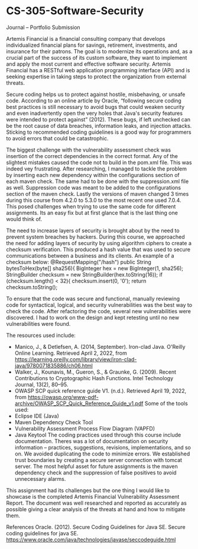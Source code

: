 # CS-305-Software-Security

Journal – Portfolio Submission

Artemis Financial is a financial consulting company that develops individualized financial plans for savings, retirement, investments, and insurance for their patrons. The goal is to modernize its operations and, as a crucial part of the success of its custom software, they want to implement and apply the most current and effective software security. Artemis Financial has a RESTful web application programming interface (API) and is seeking expertise in taking steps to protect the organization from external threats. 

Secure coding helps us to protect against hostile, misbehaving, or unsafe code. According to an online article by Oracle, “following secure coding best practices is still necessary to avoid bugs that could weaken security and even inadvertently open the very holes that Java's security features were intended to protect against” (2012). These bugs, if left unchecked can be the root cause of data breaches, information leaks, and injection attacks. Sticking to recommended coding guidelines is a good way for programmers to avoid errors that could be catastrophic.

The biggest challenge with the vulnerability assessment check was insertion of the correct dependencies in the correct format. Any of the slightest mistakes caused the code not to build in the pom.xml file. This was indeed vey frustrating. After researching, I managed to tackle the problem by inserting each new dependency within the configurations section of each maven check. The same had to be done with the suppression.xml file as well. Suppression code was meant to be added to the configurations section of the maven check. Lastly the versions of maven changed 3 times during this course from 4.2.0 to 5.3.0 to the most recent one used 7.0.4. This posed challenges when trying to use the same code for different assignments. Its an easy fix but at first glance that is the last thing one would think of.

The need to increase layers of security is brought about by the need to prevent system breaches by hackers. During this course, we approached the need for adding layers of security by using algorithm ciphers to create a checksum verification. This produced a hash value that was used to secure communications between a business and its clients. An example of a checksum below: 
	  @RequestMapping("/hash")
   public String bytesToHex(byte[] sha256){
           BigInteger hex = new BigInteger(1, sha256);
           StringBuilder checksum = new StringBuilder(hex.toString(16));
          if (checksum.length() < 32){
               checksum.insert(0, '0');
               return checksum.toString();
     
To ensure that the code was secure and functional, manually reviewing code for syntactical, logical, and security vulnerabilities was the best way to check the code. After refactoring the code, several new vulnerabilities were discovered. I had to work on the design and kept retesting until no new vulnerabilities were found.
  
The resources used include:
-	Manico, J., & Detlefsen, A. (2014, September). Iron-clad Java. O'Reilly Online Learning. Retrieved April 2, 2022, from https://learning.oreilly.com/library/view/iron-clad-java/9780071835886/ch06.html
-	Walker, J., Kounavis, M., Gueron, S., & Graunke, G. (2009). Recent Contributions to Cryptographic Hash Functions. Intel Technology Journal, 13(2), 80–95.
-	OWASP SCP quick reference guide V1. (n.d.). Retrieved April 19, 2022, from https://owasp.org/www-pdf-archive/OWASP_SCP_Quick_Reference_Guide_v1.pdf 
Some of the tools used: 
-	Eclipse IDE (Java)
-	Maven Dependency Check Tool
-	Vulnerability Assessment Process Flow Diagram (VAPFD)
-	Java Keytool
The coding practices used through this course include documentation. Theres was a lot of documentation on security information – practices, suggestions, revisions, implementations, and so on. We avoided duplicating the code to minimize errors. We established trust boundaries by creating a secure server connection with tomcat server. The most helpful asset for future assignments is the maven dependency check and the suppression of false positives to avoid unnecessary alarms.

This assignment had its challenges but the one thing I would like to showcase is  the completed Artemis Financial Vulnerability Assessment Report. The document was well researched and reported as accurately as possible giving a clear analysis of the threats at hand and how to mitigate them. 

References
Oracle. (2012). Secure Coding Guidelines for Java SE. Secure coding guidelines for java SE. 
	https://www.oracle.com/java/technologies/javase/seccodeguide.html 
